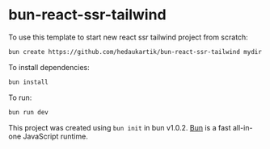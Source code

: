 # bun-react-ssr-tailwind

To use this template to start new react ssr tailwind project from scratch:

```bash
bun create https://github.com/hedaukartik/bun-react-ssr-tailwind mydir
```

To install dependencies:

```bash
bun install
```

To run:

```bash
bun run dev
```

This project was created using `bun init` in bun v1.0.2. [Bun](https://bun.sh) is a fast all-in-one JavaScript runtime.
